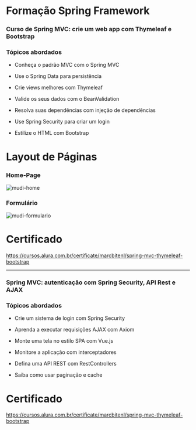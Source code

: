 

# Formação Spring Framework


### Curso de Spring MVC: crie um web app com Thymeleaf e Bootstrap

### Tópicos abordados

- Conheça o padrão MVC com o Spring MVC

- Use o Spring Data para persistência

- Crie views melhores com Thymeleaf

- Valide os seus dados com o BeanValidation

- Resolva suas dependências com injeção de dependências

- Use Spring Security para criar um login

- Estilize o HTML com Bootstrap

# Layout de Páginas

### Home-Page

![mudi-home](https://user-images.githubusercontent.com/54617627/165195781-073dd6e1-da25-4a34-8942-576be64b1052.png)

### Formulário

![mudi-formulario](https://user-images.githubusercontent.com/54617627/165195838-2ce55dc3-1d9f-4538-afe1-62716cd2c609.png)

# Certificado

https://cursos.alura.com.br/certificate/marcbitenl/spring-mvc-thymeleaf-bootstrap

-----------------------------------------------------------------------------------------------------------------------------------------------------------------------

### Spring MVC: autenticação com Spring Security, API Rest e AJAX

### Tópicos abordados

 - Crie um sistema de login com Spring Security
 
 - Aprenda a executar requisições AJAX com Axiom
 
 - Monte uma tela no estilo SPA com Vue.js
 
 - Monitore a aplicação com interceptadores
 
 - Defina uma API REST com RestControllers
 
 - Saiba como usar paginação e cache

# Certificado

https://cursos.alura.com.br/certificate/marcbitenl/spring-mvc-thymeleaf-bootstrap


